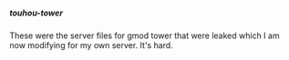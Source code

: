 ##### touhou-tower

These were the server files for gmod tower that were leaked which I am now modifying for my own server. It's hard.
